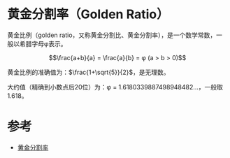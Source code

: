 # 黄金分割率（Golden Ratio）
黄金比例（golden ratio，又称黄金分割比、黄金分割率），是一个数学常数，一般以希腊字母φ表示。

$$\frac{a+b}{a} = \frac{a}{b} = φ (a > b > 0)$$

黄金比例的准确值为：$\frac{1+\sqrt{5}}{2}$，是无理数。

大约值（精确到小数点后20位）为：φ = 1.6180339887498948482...，一般取1.618。

# 参考
 * [黄金分割率](https://zh.wikipedia.org/wiki/%E9%BB%84%E9%87%91%E5%88%86%E5%89%B2%E7%8E%87)